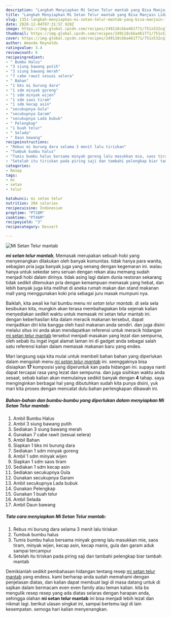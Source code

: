 ```yaml
---
description: "Langkah Menyiapkan Mi Setan Telur mantab yang Bisa Manjain Lidah"
title: "Langkah Menyiapkan Mi Setan Telur mantab yang Bisa Manjain Lidah"
slug: 1351-langkah-menyiapkan-mi-setan-telur-mantab-yang-bisa-manjain-lidah
date: 2020-12-04T07:31:57.928Z
image: https://img-global.cpcdn.com/recipes/249118cbba461f71/751x532cq70/mi-setan-telur-mantab-foto-resep-utama.jpg
thumbnail: https://img-global.cpcdn.com/recipes/249118cbba461f71/751x532cq70/mi-setan-telur-mantab-foto-resep-utama.jpg
cover: https://img-global.cpcdn.com/recipes/249118cbba461f71/751x532cq70/mi-setan-telur-mantab-foto-resep-utama.jpg
author: Amanda Reynolds
ratingvalue: 3.4
reviewcount: 6
recipeingredient:
- " Bumbu Halus"
- "3 siung bawang putih"
- "3 siung bawang merah"
- "7 cabe rawit sesuai selera"
- " Bahan"
- "1 bks mi burung dara"
- "1 sdm minyak goreng"
- "1 sdm minyak wijen"
- "1 sdm saos tiram"
- "1 sdm kecap asin"
- "secukupnya Gula"
- "secukupnya Garam"
- "secukupnya Lada bubuk"
- " Pelengkap"
- "1 buah telur"
- " Selada"
- " Daun bawang"
recipeinstructions:
- "Rebus mi burung dara selama 3 menit lalu tiriskan"
- "Tumbuk bumbu halus"
- "Tumis bumbu halus bersama minyak goreng lalu masukkan mie, saos tiram, minyak wijen, kecap asin, kecap manis, gula dan garam aduk sampai tercampur"
- "Setelah itu tiriskan pada piring saji dan tambahi pelengkap biar tambah mantab"
categories:
- Resep
tags:
- mi
- setan
- telur

katakunci: mi setan telur 
nutrition: 204 calories
recipecuisine: Indonesian
preptime: "PT18M"
cooktime: "PT46M"
recipeyield: "3"
recipecategory: Dessert

---
```



![Mi Setan Telur mantab](https://img-global.cpcdn.com/recipes/249118cbba461f71/751x532cq70/mi-setan-telur-mantab-foto-resep-utama.jpg)

<b><i>mi setan telur mantab</i></b>, Memasak merupakan sebuah hobi yang menyenangkan dilakukan oleh banyak komunitas. tidak hanya para wanita, sebagian pria juga banyak juga yang senang dengan kegemaran ini. walau hanya untuk sekedar seru seruan dengan rekan atau memang sudah menjadi hobi dalam dirinya. tidak asing lagi dalam dunia restoran sekarang tidak sedikit ditemukan pria dengan kemampuan memasak yang hebat, dan lebih banyak juga kita melihat di aneka rumah makan dan stand makanan mall yang menggunakan koki pria sebagai juru masak mumpuni nya.



Baiklah, kita awali ke hal bumbu menu <i>mi setan telur mantab</i>. di sela sela kesibukan kita, mungkin akan terasa membahagiakan bila sejenak kalian menyediakan sedikit waktu untuk memasak mi setan telur mantab ini. dengan keberhasilan kita dalam meracik makanan tersebut, dapat menjadikan diri kita bangga oleh hasil makanan anda sendiri. dan juga disini melalui situs ini anda akan mendapatkan referensi untuk meracik hidangan <u>mi setan telur mantab</u> tersebut menjadi masakan yang lezat dan sempurna, oleh sebab itu ingat ingat alamat laman ini di gadget anda sebagai salah satu referensi kalian dalam memasak makanan baru yang endes.


Mari langsung saja kita mulai untuk membeli bahan bahan yang diperlukan dalam mengolah menu <u><i>mi setan telur mantab</i></u> ini. seenggaknya bisa disiapkan <b>17</b> komposisi yang diperuntuk kan pada hidangan ini. supaya nanti dapat tercapai rasa yang lezat dan sempurna. dan juga sisihkan waktu anda sesaat, sebab kalian akan memulainya sedikit banyak dengan <b>4</b> tahap. saya menginginkan berbagai hal yang dibutuhkan sudah kita punya disini, yuk mari kita proses dengan mencatat dulu bahan perlengkapan dibawah ini.

<!--inarticleads1-->

##### Bahan-bahan dan bumbu-bumbu yang diperlukan dalam menyiapkan Mi Setan Telur mantab:

1. Ambil  Bumbu Halus
1. Ambil 3 siung bawang putih
1. Sediakan 3 siung bawang merah
1. Gunakan 7 cabe rawit (sesuai selera)
1. Ambil  Bahan
1. Siapkan 1 bks mi burung dara
1. Sediakan 1 sdm minyak goreng
1. Ambil 1 sdm minyak wijen
1. Siapkan 1 sdm saos tiram
1. Sediakan 1 sdm kecap asin
1. Sediakan secukupnya Gula
1. Gunakan secukupnya Garam
1. Ambil secukupnya Lada bubuk
1. Gunakan  Pelengkap
1. Gunakan 1 buah telur
1. Ambil  Selada
1. Ambil  Daun bawang




<!--inarticleads2-->

##### Tata cara menyiapkan Mi Setan Telur mantab:

1. Rebus mi burung dara selama 3 menit lalu tiriskan
1. Tumbuk bumbu halus
1. Tumis bumbu halus bersama minyak goreng lalu masukkan mie, saos tiram, minyak wijen, kecap asin, kecap manis, gula dan garam aduk sampai tercampur
1. Setelah itu tiriskan pada piring saji dan tambahi pelengkap biar tambah mantab




Demikianlah sedikit pembahasan hidangan tentang resep <u>mi setan telur mantab</u> yang endess. kami berharap anda sudah memahami dengan penjelasan diatas, dan kalian dapat membuat lagi di masa datang untuk di sajikan dalam bermacam even even family atau teman kalian. kita bs mengulik resep resep yang ada diatas selaras dengan harapan anda, sehingga olahan <b>mi setan telur mantab</b> ini bisa menjadi lebih lezat dan nikmat lagi. berikut ulasan singkat ini, sampai bertemu lagi di lain kesempatan. semoga hari kalian menyenangkan.
